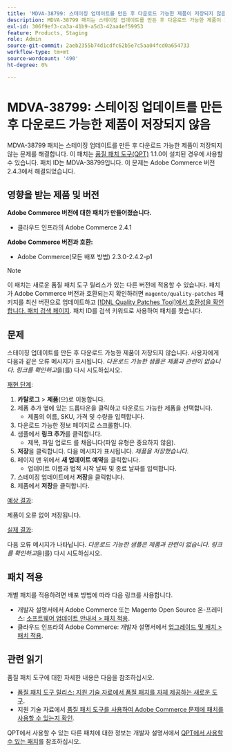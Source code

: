 ```yaml
---
title: 'MDVA-38799: 스테이징 업데이트를 만든 후 다운로드 가능한 제품이 저장되지 않음'
description: MDVA-38799 패치는 스테이징 업데이트를 만든 후 다운로드 가능한 제품이 저장되지 않는 문제를 해결합니다. 이 패치는 [Quality Patches Tool (QPT)](/help/announcements/adobe-commerce-announcements/magento-quality-patches-released-new-tool-to-self-serve-quality-patches.md) 1.1.0이 설치된 경우 사용할 수 있습니다. 패치 ID는 MDVA-38799입니다. 이 문제는 Adobe Commerce 버전 2.4.3에서 해결되었습니다.
exl-id: 306f9ef3-ca3a-41b9-a5d3-42aa4ef59953
feature: Products, Staging
role: Admin
source-git-commit: 2aeb2355b74d1cdfc62b5e7c5aa04fcd0a654733
workflow-type: tm+mt
source-wordcount: '490'
ht-degree: 0%

---
```


# MDVA-38799: 스테이징 업데이트를 만든 후 다운로드 가능한 제품이 저장되지 않음

MDVA-38799 패치는 스테이징 업데이트를 만든 후 다운로드 가능한 제품이 저장되지 않는 문제를 해결합니다. 이 패치는 [품질 패치 도구(QPT)](/help/announcements/adobe-commerce-announcements/magento-quality-patches-released-new-tool-to-self-serve-quality-patches.md) 1.1.0이 설치된 경우에 사용할 수 있습니다. 패치 ID는 MDVA-38799입니다. 이 문제는 Adobe Commerce 버전 2.4.3에서 해결되었습니다.

## 영향을 받는 제품 및 버전

**Adobe Commerce 버전에 대한 패치가 만들어졌습니다.**

* 클라우드 인프라의 Adobe Commerce 2.4.1

**Adobe Commerce 버전과 호환:**

* Adobe Commerce(모든 배포 방법) 2.3.0-2.4.2-p1

>[!NOTE]
>
>이 패치는 새로운 품질 패치 도구 릴리스가 있는 다른 버전에 적용할 수 있습니다. 패치가 Adobe Commerce 버전과 호환되는지 확인하려면 `magento/quality-patches` 패키지를 최신 버전으로 업데이트하고 [[!DNL Quality Patches Tool]에서 호환성을 확인합니다. 패치 검색 페이지](https://experienceleague.adobe.com/tools/commerce-quality-patches/index.html). 패치 ID를 검색 키워드로 사용하여 패치를 찾습니다.

## 문제

스테이징 업데이트를 만든 후 다운로드 가능한 제품이 저장되지 않습니다. 사용자에게 다음과 같은 오류 메시지가 표시됩니다. *다운로드 가능한 샘플은 제품과 관련이 없습니다. 링크를 확인하고*&#x200B;을(를) 다시 시도하십시오.

<u>재현 단계</u>:

1. **카탈로그** > **제품**(으)로 이동합니다.
1. 제품 추가 옆에 있는 드롭다운을 클릭하고 다운로드 가능한 제품을 선택합니다.
   * 제품의 이름, SKU, 가격 및 수량을 입력합니다.
1. 다운로드 가능한 정보 페이지로 스크롤합니다.
1. 샘플에서 **링크 추가**&#x200B;를 클릭합니다.
   * 제목, 파일 업로드 를 채웁니다(파일 유형은 중요하지 않음).
1. **저장**&#x200B;을 클릭합니다. 다음 메시지가 표시됩니다. *제품을 저장했습니다*.
1. 페이지 맨 위에서 **새 업데이트 예약**&#x200B;을 클릭합니다.
   * 업데이트 이름과 법적 시작 날짜 및 종료 날짜를 입력합니다.
1. 스테이징 업데이트에서 **저장**&#x200B;을 클릭합니다.
1. 제품에서 **저장**&#x200B;을 클릭합니다.

<u>예상 결과</u>:

제품이 오류 없이 저장됩니다.

<u>실제 결과</u>:

다음 오류 메시지가 나타납니다. *다운로드 가능한 샘플은 제품과 관련이 없습니다. 링크를 확인하고*&#x200B;을(를) 다시 시도하십시오.

## 패치 적용

개별 패치를 적용하려면 배포 방법에 따라 다음 링크를 사용합니다.

* 개발자 설명서에서 Adobe Commerce 또는 Magento Open Source 온-프레미스: [소프트웨어 업데이트 안내서 > 패치 적용](https://experienceleague.adobe.com/en/docs/commerce-operations/tools/quality-patches-tool/usage).
* 클라우드 인프라의 Adobe Commerce: 개발자 설명서에서 [업그레이드 및 패치 > 패치 적용](https://experienceleague.adobe.com/en/docs/commerce-cloud-service/user-guide/develop/upgrade/apply-patches).

## 관련 읽기

품질 패치 도구에 대한 자세한 내용은 다음을 참조하십시오.

* [품질 패치 도구 릴리스: 지원 기술 자료에서 품질 패치를 자체 제공하는 새로운 도구](/help/announcements/adobe-commerce-announcements/magento-quality-patches-released-new-tool-to-self-serve-quality-patches.md).
* 지원 기술 자료에서 [품질 패치 도구를 사용하여 Adobe Commerce 문제에 패치를 사용할 수 있는지 확인](/help/support-tools/patches-available-in-qpt-tool/check-patch-for-magento-issue-with-magento-quality-patches.md).

QPT에서 사용할 수 있는 다른 패치에 대한 정보는 개발자 설명서에서 [QPT에서 사용할 수 있는 패치](https://experienceleague.adobe.com/tools/commerce-quality-patches/index.html)를 참조하십시오.
